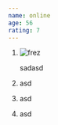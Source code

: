 ```yaml
---
name: online
age: 56
rating: 7
---
```

1. ![frez](/images/sdc13055.jpg "frez")

   sadasd
2. asd
3. asd
4. asd
